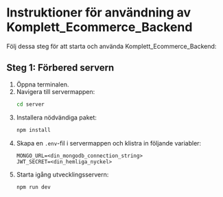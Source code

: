 # Instruktioner för användning av Komplett_Ecommerce_Backend   

Följ dessa steg för att starta och använda Komplett_Ecommerce_Backend:

## Steg 1: Förbered servern
1. Öppna terminalen.
2. Navigera till servermappen:
   ```bash
   cd server
   ```
3. Installera nödvändiga paket:
   ```bash
   npm install
   ```
4. Skapa en `.env`-fil i servermappen och klistra in följande variabler:
   ```env
   MONGO_URL=<din_mongodb_connection_string>
   JWT_SECRET=<din_hemliga_nyckel>
   ```
4. Starta igång utvecklingsservern:
   ```bash
   npm run dev
   ```
